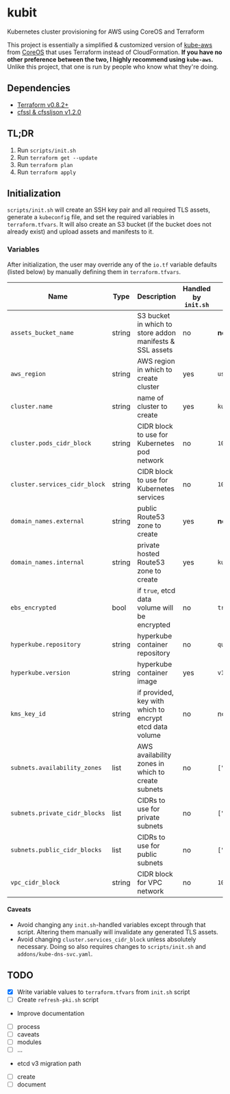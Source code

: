 # kubit

Kubernetes cluster provisioning for AWS using CoreOS and Terraform

This project is essentially a simplified & customized version of [kube-aws](https://github.com/coreos/kube-aws) from [CoreOS](https://coreos.com/) that uses Terraform instead of CloudFormation. **If you have no other preference between the two, I highly recommend using `kube-aws`.** Unlike this project, that one is run by people who know what they're doing.

## Dependencies
 - [Terraform v0.8.2+](https://www.terraform.io/)
 - [cfssl & cfssljson v1.2.0](https://cfssl.org/)

## TL;DR
 1. Run `scripts/init.sh`
 2. Run `terraform get --update`
 3. Run `terraform plan`
 4. Run `terraform apply`

## Initialization
`scripts/init.sh` will create an SSH key pair and all required TLS assets, generate a `kubeconfig` file, and set the required variables in `terraform.tfvars`. It will also create an S3 bucket (if the bucket does not already exist) and upload assets and manifests to it.

### Variables
After initialization, the user may override any of the `io.tf` variable defaults (listed below) by manually defining them in `terraform.tfvars`.

Name | Type | Description | Handled by `init.sh` | Default
--- | --- | --- | --- | ---
`assets_bucket_name` | string | S3 bucket in which to store addon manifests & SSL assets | no | **none**
`aws_region` | string | AWS region in which to create cluster | yes| `us-east-1`
`cluster.name` | string | name of cluster to create | yes | `kubit`
`cluster.pods_cidr_block` | string | CIDR block to use for Kubernetes pod network | no | `10.251.0.0/16`
`cluster.services_cidr_block` | string | CIDR block to use for Kubernetes services | no | `10.252.0.0/16`
`domain_names.external` | string | public Route53 zone to create | yes | **none**
`domain_names.internal` | string | private hosted Route53 zone to create | yes | `kubit.local`
`ebs_encrypted` | bool | if `true`, etcd data volume will be encrypted | no | `true`
`hyperkube.repository` | string | hyperkube container repository | no | `quay.io/coreos/hyperkube`
`hyperkube.version` | string | hyperkube container image | yes | `v1.5.1_coreos.0`
`kms_key_id` | string | if provided, key with which to encrypt etcd data volume | no | none (AWS will create & use a default key)
`subnets.availability_zones` | list | AWS availability zones in which to create subnets | no | `["a","b","c"]`
`subnets.private_cidr_blocks` | list | CIDRs to use for private subnets | no | `["10.150.10.0/24","10.150.20.0/24","10.150.30.0/24"]`
`subnets.public_cidr_blocks` | list | CIDRs to use for public subnets | no | `["10.150.1.0/24","10.150.2.0/24","10.150.3.0/24"]`
`vpc_cidr_block` | string | CIDR block for VPC network | no | `10.150.0.0/16`

#### Caveats
 - Avoid changing any `init.sh`-handled variables except through that script. Altering them manually will invalidate any generated TLS assets.
 - Avoid changing `cluster.services_cidr_block` unless absolutely necessary. Doing so also requires changes to `scripts/init.sh` and `addons/kube-dns-svc.yaml`.


## TODO
- [x] Write variable values to `terraform.tfvars` from `init.sh` script
- [ ] Create `refresh-pki.sh` script
- Improve documentation
 - [ ] process
 - [ ] caveats
 - [ ] modules
 - [ ] ...
- etcd v3 migration path
 - [ ] create
 - [ ] document
